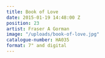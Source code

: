 ```yaml
---
title: Book of Love
date: 2015-01-19 14:48:00 Z
position: 23
artist: Fraser A Gorman
image: "/uploads/book-of-love.jpg"
catalogue-number: HA035
format: 7" and digital
---
```



